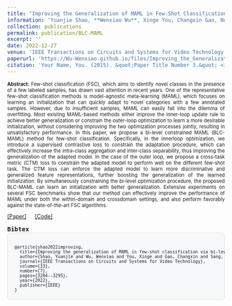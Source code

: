 ```yaml
---
title: "Improving the Generalization of MAML in Few-Shot Classification via Bi-Level Constraint"
information: 'Yuanjie Shao, **Wenxiao Wu**, Xinge You, Changxin Gao, Nong Sang<sup>*</sup>, "Improving the Generalization of MAML in Few-Shot Classification via Bi-Level Constraint", IEEE Transactions on Circuits and Systems for Video Technology, 2022, vol. 33, no. 7, pp. 3284-3295.'
collection: publications
permalink: publication/BLC-MAML
excerpt: ''
date: 2022-12-27
venue: 'IEEE Transactions on Circuits and Systems for Video Technology'
paperurl: 'https://Wu-Wenxiao.github.io/files/Improving_the_Generalization_of_MAML_in_Few-Shot_Classification_via_Bi-Level_Constraint.pdf'
citation: 'Your Name, You. (2015). &quot;Paper Title Number 3.&quot; <i>Journal 1</i>. 1(3).'
---
```

<p style="text-align: justify;font-size: 80%;">
<strong>Abstract:</strong> Few-shot classification (FSC), which aims to identify novel classes in the presence of a few labeled samples, has drawn vast attention in recent years. One of the representative few-shot classification methods is model-agnostic meta-learning (MAML), which focuses on learning an initialization that can quickly adapt to novel categories with a few annotated samples. However, due to insufficient samples, MAML can easily fall into the dilemma of overfitting. Most existing MAML-based methods either improve the inner-loop update rule to achieve better generalization or constrain the outer-loop optimization to learn a more desirable initialization, without considering improving the two optimization processes jointly, resulting in unsatisfactory performance. In this paper, we propose a bi-level constrained MAML (BLC-MAML) method for few-shot classification. Specifically, in the innerloop optimization, we introduce a supervised contrastive loss to constrain the adaptation procedure, which can effectively increase the intra-class aggregation and inter-class separability, thus improving the generalization of the adapted model. In the case of the outer loop, we propose a cross-task metric (CTM) loss to constrain the adapted model to perform well on the different few-shot task. The CTM loss can enforce the adapted model to learn more discriminative and generalized feature representations, further boosting the generalization of the learned initialization. By simultaneously constraining the bi-level optimization procedure, the proposed BLC-MAML can learn an initialization with better generalization. Extensive experiments on several FSC benchmarks show that our method can effectively improve the performance of MAML under both the within-domain and crossdomain settings, and also perform favorably against the state-of-the-art FSC algorithms.
</p>

<div style="display: flex; align-items: center; gap: 20px; font-size: 90%;">
    <a href="https://Wu-Wenxiao.github.io/files/Improving_the_Generalization_of_MAML_in_Few-Shot_Classification_via_Bi-Level_Constraint.pdf">[Paper]</a>
    <a href="#">[Code]</a>
</div>

<pre><strong>Bibtex</strong>
<div style="background-color: #f6f8fa; border: 1px solid #ddd; padding: 16px; border-radius: 8px;font-size: 70%">
@article{shao2022improving,
  title={Improving the generalization of MAML in few-shot classification via bi-level constraint},
  author={Shao, Yuanjie and Wu, Wenxiao and You, Xinge and Gao, Changxin and Sang, Nong},
  journal={IEEE Transactions on Circuits and Systems for Video Technology},
  volume={33},
  number={7},
  pages={3284--3295},
  year={2022},
  publisher={IEEE}
}
</div>
</pre>